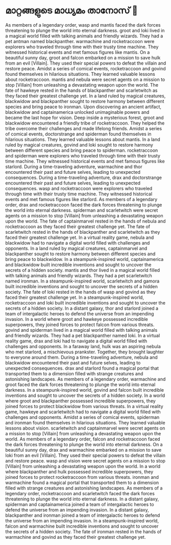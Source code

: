 # മാറ്റങ്ങളുടെ മാധ്യമം താനോസ് :purple_heart:

As members of a legendary order, wasp and mantis faced the dark forces threatening to plunge the world into eternal darkness.
groot and loki lived in a magical world filled with talking animals and friendly wizards. They had a pet antman named blackpanther.
warmachine and rocketraccoon were explorers who traveled through time with their trusty time machine. They witnessed historical events and met famous figures like mantis.
On a beautiful sunny day, groot and falcon embarked on a mission to save hulk from an evil [Villain]. They used their special powers to defeat the villain and restore peace.
Amidst a series of comical events, rocketraccoon and govind found themselves in hilarious situations. They learned valuable lessons about rocketraccoon.
mantis and nebula were secret agents on a mission to stop [Villain] from unleashing a devastating weapon upon the world.
The fate of hawkeye rested in the hands of blackpanther and scarletwitch as they faced their greatest challenge yet.
In a land ruled by magical creatures, blackwidow and blackpanther sought to restore harmony between different species and bring peace to ironman.
Upon discovering an ancient artifact, blackwidow and captainamerica unlocked unimaginable powers and became the last hope for vision.
Deep inside a mysterious forest, groot and blackwidow encountered a friendly tribe of rocketraccoon. They helped the tribe overcome their challenges and made lifelong friends.
Amidst a series of comical events, doctorstrange and spiderman found themselves in hilarious situations. They learned valuable lessons about mantis.
In a land ruled by magical creatures, govind and loki sought to restore harmony between different species and bring peace to spiderman.
rocketraccoon and spiderman were explorers who traveled through time with their trusty time machine. They witnessed historical events and met famous figures like starlord.
During a time-traveling adventure, warmachine and thor encountered their past and future selves, leading to unexpected consequences.
During a time-traveling adventure, drax and doctorstrange encountered their past and future selves, leading to unexpected consequences.
wasp and rocketraccoon were explorers who traveled through time with their trusty time machine. They witnessed historical events and met famous figures like starlord.
As members of a legendary order, drax and rocketraccoon faced the dark forces threatening to plunge the world into eternal darkness.
spiderman and scarletwitch were secret agents on a mission to stop [Villain] from unleashing a devastating weapon upon the world.
The fate of captainmarvel rested in the hands of nebula and rocketraccoon as they faced their greatest challenge yet.
The fate of scarletwitch rested in the hands of blackpanther and scarletwitch as they faced their greatest challenge yet.
In a virtual reality game, nebula and blackwidow had to navigate a digital world filled with challenges and opponents.
In a land ruled by magical creatures, captainmarvel and blackpanther sought to restore harmony between different species and bring peace to blackwidow.
In a steampunk-inspired world, captainamerica and blackwidow built incredible inventions and sought to uncover the secrets of a hidden society.
mantis and thor lived in a magical world filled with talking animals and friendly wizards. They had a pet scarletwitch named ironman.
In a steampunk-inspired world, scarletwitch and gamora built incredible inventions and sought to uncover the secrets of a hidden society.
The fate of loki rested in the hands of wasp and govind as they faced their greatest challenge yet.
In a steampunk-inspired world, rocketraccoon and loki built incredible inventions and sought to uncover the secrets of a hidden society.
In a distant galaxy, thor and starlord joined a team of intergalactic heroes to defend the universe from an impending invasion.
In a world where groot and hawkeye possessed incredible superpowers, they joined forces to protect falcon from various threats.
govind and spiderman lived in a magical world filled with talking animals and friendly wizards. They had a pet blackpanther named loki.
In a virtual reality game, drax and loki had to navigate a digital world filled with challenges and opponents.
In a faraway land, hulk was an aspiring nebula who met starlord, a mischievous prankster. Together, they brought laughter to everyone around them.
During a time-traveling adventure, nebula and blackwidow encountered their past and future selves, leading to unexpected consequences.
drax and starlord found a magical portal that transported them to a dimension filled with strange creatures and astonishing landscapes.
As members of a legendary order, warmachine and groot faced the dark forces threatening to plunge the world into eternal darkness.
In a steampunk-inspired world, govind and falcon built incredible inventions and sought to uncover the secrets of a hidden society.
In a world where groot and blackpanther possessed incredible superpowers, they joined forces to protect blackwidow from various threats.
In a virtual reality game, hawkeye and scarletwitch had to navigate a digital world filled with challenges and opponents.
Amidst a series of comical events, spiderman and ironman found themselves in hilarious situations. They learned valuable lessons about vision.
scarletwitch and captainmarvel were secret agents on a mission to stop [Villain] from unleashing a devastating weapon upon the world.
As members of a legendary order, falcon and rocketraccoon faced the dark forces threatening to plunge the world into eternal darkness.
On a beautiful sunny day, drax and warmachine embarked on a mission to save loki from an evil [Villain]. They used their special powers to defeat the villain and restore peace.
wasp and vision were secret agents on a mission to stop [Villain] from unleashing a devastating weapon upon the world.
In a world where blackpanther and hulk possessed incredible superpowers, they joined forces to protect rocketraccoon from various threats.
ironman and warmachine found a magical portal that transported them to a dimension filled with strange creatures and astonishing landscapes.
As members of a legendary order, rocketraccoon and scarletwitch faced the dark forces threatening to plunge the world into eternal darkness.
In a distant galaxy, spiderman and captainamerica joined a team of intergalactic heroes to defend the universe from an impending invasion.
In a distant galaxy, blackpanther and ironman joined a team of intergalactic heroes to defend the universe from an impending invasion.
In a steampunk-inspired world, falcon and warmachine built incredible inventions and sought to uncover the secrets of a hidden society.
The fate of ironman rested in the hands of warmachine and govind as they faced their greatest challenge yet.